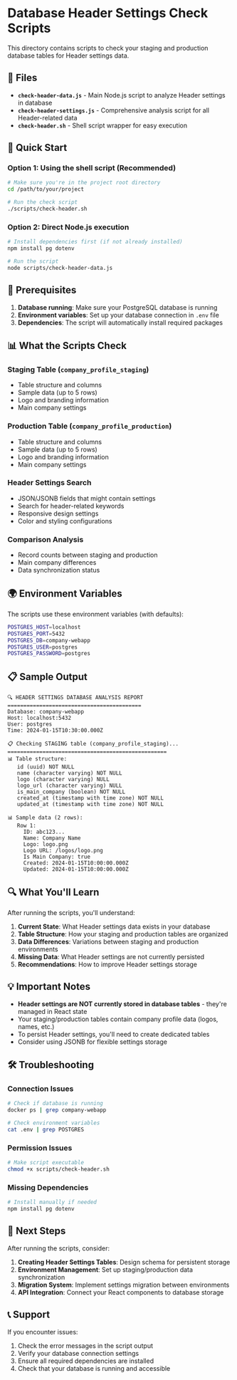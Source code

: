 # Database Header Settings Check Scripts

This directory contains scripts to check your staging and production database tables for Header settings data.

## 📁 Files

- **`check-header-data.js`** - Main Node.js script to analyze Header settings in database
- **`check-header-settings.js`** - Comprehensive analysis script for all Header-related data
- **`check-header.sh`** - Shell script wrapper for easy execution

## 🚀 Quick Start

### Option 1: Using the shell script (Recommended)

```bash
# Make sure you're in the project root directory
cd /path/to/your/project

# Run the check script
./scripts/check-header.sh
```

### Option 2: Direct Node.js execution

```bash
# Install dependencies first (if not already installed)
npm install pg dotenv

# Run the script
node scripts/check-header-data.js
```

## 🔧 Prerequisites

1. **Database running**: Make sure your PostgreSQL database is running
2. **Environment variables**: Set up your database connection in `.env` file
3. **Dependencies**: The script will automatically install required packages

## 📊 What the Scripts Check

### Staging Table (`company_profile_staging`)

- Table structure and columns
- Sample data (up to 5 rows)
- Logo and branding information
- Main company settings

### Production Table (`company_profile_production`)

- Table structure and columns
- Sample data (up to 5 rows)
- Logo and branding information
- Main company settings

### Header Settings Search

- JSON/JSONB fields that might contain settings
- Search for header-related keywords
- Responsive design settings
- Color and styling configurations

### Comparison Analysis

- Record counts between staging and production
- Main company differences
- Data synchronization status

## 🌍 Environment Variables

The scripts use these environment variables (with defaults):

```bash
POSTGRES_HOST=localhost
POSTGRES_PORT=5432
POSTGRES_DB=company-webapp
POSTGRES_USER=postgres
POSTGRES_PASSWORD=postgres
```

## 📋 Sample Output

```
🔍 HEADER SETTINGS DATABASE ANALYSIS REPORT
==========================================
Database: company-webapp
Host: localhost:5432
User: postgres
Time: 2024-01-15T10:30:00.000Z

📋 Checking STAGING table (company_profile_staging)...
==================================================
📊 Table structure:
   id (uuid) NOT NULL
   name (character varying) NOT NULL
   logo (character varying) NULL
   logo_url (character varying) NULL
   is_main_company (boolean) NOT NULL
   created_at (timestamp with time zone) NOT NULL
   updated_at (timestamp with time zone) NOT NULL

📊 Sample data (2 rows):
   Row 1:
     ID: abc123...
     Name: Company Name
     Logo: logo.png
     Logo URL: /logos/logo.png
     Is Main Company: true
     Created: 2024-01-15T10:00:00.000Z
     Updated: 2024-01-15T10:00:00.000Z
```

## 🔍 What You'll Learn

After running the scripts, you'll understand:

1. **Current State**: What Header settings data exists in your database
2. **Table Structure**: How your staging and production tables are organized
3. **Data Differences**: Variations between staging and production environments
4. **Missing Data**: What Header settings are not currently persisted
5. **Recommendations**: How to improve Header settings storage

## 💡 Important Notes

- **Header settings are NOT currently stored in database tables** - they're managed in React state
- Your staging/production tables contain company profile data (logos, names, etc.)
- To persist Header settings, you'll need to create dedicated tables
- Consider using JSONB for flexible settings storage

## 🛠️ Troubleshooting

### Connection Issues

```bash
# Check if database is running
docker ps | grep company-webapp

# Check environment variables
cat .env | grep POSTGRES
```

### Permission Issues

```bash
# Make script executable
chmod +x scripts/check-header.sh
```

### Missing Dependencies

```bash
# Install manually if needed
npm install pg dotenv
```

## 🔄 Next Steps

After running the scripts, consider:

1. **Creating Header Settings Tables**: Design schema for persistent storage
2. **Environment Management**: Set up staging/production data synchronization
3. **Migration System**: Implement settings migration between environments
4. **API Integration**: Connect your React components to database storage

## 📞 Support

If you encounter issues:

1. Check the error messages in the script output
2. Verify your database connection settings
3. Ensure all required dependencies are installed
4. Check that your database is running and accessible
